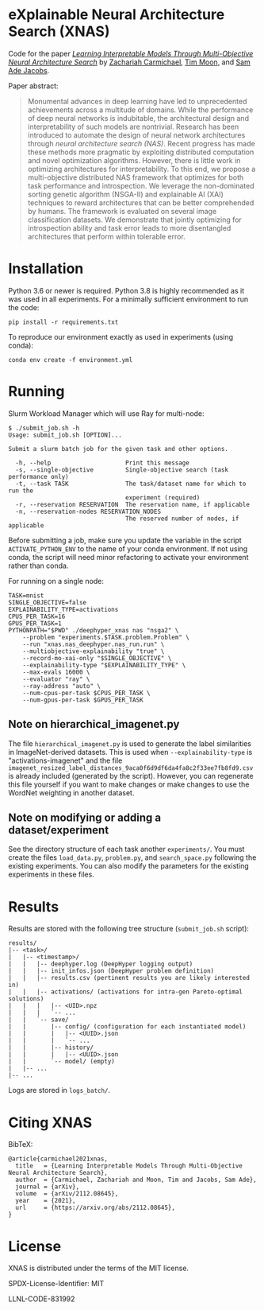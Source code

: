 # eXplainable Neural Architecture Search (XNAS)
Code for the paper
[_Learning Interpretable Models Through Multi-Objective Neural Architecture Search_](https://arxiv.org/abs/2112.08645)
by
[Zachariah Carmichael](https://github.com/craymichael),
[Tim Moon](https://github.com/timmoon10), and
[Sam Ade Jacobs](https://github.com/samadejacobs).

Paper abstract:
> Monumental advances in deep learning have led to unprecedented achievements across a
> multitude of domains. While the performance of deep neural networks is indubitable, the
> architectural design and interpretability of such models are nontrivial. Research has been
> introduced to automate the design of neural network architectures through
> _neural architecture search (NAS)_. Recent progress has made these methods more pragmatic by
> exploiting distributed computation and novel optimization algorithms. However, there is
> little work in optimizing architectures for interpretability. To this end, we propose a
> multi-objective distributed NAS framework that optimizes for both task performance and
> introspection. We leverage the non-dominated sorting genetic algorithm (NSGA-II) and
> explainable AI (XAI) techniques to reward architectures that can be better comprehended by
> humans. The framework is evaluated on several image classification datasets. We demonstrate
> that jointly optimizing for introspection ability and task error leads to more disentangled
> architectures that perform within tolerable error.

# Installation
Python 3.6 or newer is required. Python 3.8 is highly recommended as it was used in all experiments.
For a minimally sufficient environment to run the code:

```shell
pip install -r requirements.txt
```

To reproduce our environment exactly as used in experiments (using conda):
```shell
conda env create -f environment.yml
```

# Running

Slurm Workload Manager which will use Ray for multi-node:
```text
$ ./submit_job.sh -h
Usage: submit_job.sh [OPTION]...

Submit a slurm batch job for the given task and other options.

  -h, --help                     Print this message
  -s, --single-objective         Single-objective search (task performance only)
  -t, --task TASK                The task/dataset name for which to run the
                                 experiment (required)
  -r, --reservation RESERVATION  The reservation name, if applicable
  -n, --reservation-nodes RESERVATION_NODES
                                 The reserved number of nodes, if applicable
```
Before submitting a job, make sure you update the variable in the script `ACTIVATE_PYTHON_ENV`
to the name of your conda environment. If not using conda, the script will need minor
refactoring to activate your environment rather than conda.

For running on a single node:
```shell
TASK=mnist
SINGLE_OBJECTIVE=false
EXPLAINABILITY_TYPE=activations
CPUS_PER_TASK=16
GPUS_PER_TASK=1
PYTHONPATH="$PWD" ./deephyper_xnas nas "nsga2" \
    --problem "experiments.$TASK.problem.Problem" \
    --run "xnas.nas_deephyper.nas_run.run" \
    --multiobjective-explainability "true" \
    --record-mo-xai-only "$SINGLE_OBJECTIVE" \
    --explainability-type "$EXPLAINABILITY_TYPE" \
    --max-evals 16000 \
    --evaluator "ray" \
    --ray-address "auto" \
    --num-cpus-per-task $CPUS_PER_TASK \
    --num-gpus-per-task $GPUS_PER_TASK
```

## Note on hierarchical_imagenet.py
The file `hierarchical_imagenet.py` is used to generate the label similarities in
ImageNet-derived datasets. This is used when `--explainability-type` is "activations-imagenet"
and the file `imagenet_resized_label_distances_9aca0f6d9df6da4fa8c2f33ee7fb8fd9.csv` is already
included (generated by the script). However, you can regenerate this file yourself if you want to
make changes or make changes to use the WordNet weighting in another dataset.

## Note on modifying or adding a dataset/experiment
See the directory structure of each task another `experiments/`. You must create the files
`load_data.py`, `problem.py`, and `search_space.py` following the existing experiments. You
can also modify the parameters for the existing experiments in these files.

# Results
Results are stored with the following tree structure (`submit_job.sh` script):
```text
results/
|-- <task>/
|   |-- <timestamp>/
|   |   |-- deephyper.log (DeepHyper logging output)
|   |   |-- init_infos.json (DeepHyper problem definition)
|   |   |-- results.csv (pertinent results you are likely interested in)
|   |   |-- activations/ (activations for intra-gen Pareto-optimal solutions)
|   |   |   |-- <UID>.npz
|   |   |   `-- ...
|   |   `-- save/
|   |       |-- config/ (configuration for each instantiated model)
|   |       |   |-- <UUID>.json
|   |       |   `-- ...
|   |       |-- history/
|   |       |   |-- <UUID>.json
|   |       `-- model/ (empty)
|   |-- ...
|-- ...
```
Logs are stored in `logs_batch/`.

# Citing XNAS

BibTeX:

```text
@article{carmichael2021xnas,
  title   = {Learning Interpretable Models Through Multi-Objective Neural Architecture Search},
  author  = {Carmichael, Zachariah and Moon, Tim and Jacobs, Sam Ade},
  journal = {arXiv},
  volume  = {arXiv/2112.08645},
  year    = {2021},
  url     = {https://arxiv.org/abs/2112.08645}, 
}
```

# License

XNAS is distributed under the terms of the MIT license.

SPDX-License-Identifier: MIT

LLNL-CODE-831992